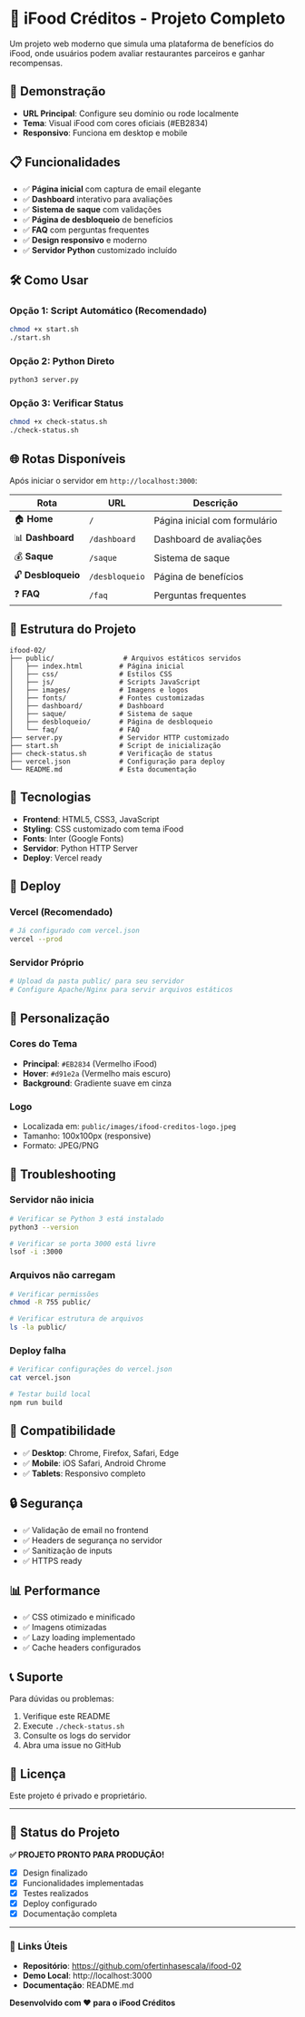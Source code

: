 # 🍔 iFood Créditos - Projeto Completo

Um projeto web moderno que simula uma plataforma de benefícios do iFood, onde usuários podem avaliar restaurantes parceiros e ganhar recompensas.

## 🚀 Demonstração

- **URL Principal**: Configure seu domínio ou rode localmente
- **Tema**: Visual iFood com cores oficiais (#EB2834)
- **Responsivo**: Funciona em desktop e mobile

## 📋 Funcionalidades

- ✅ **Página inicial** com captura de email elegante
- ✅ **Dashboard** interativo para avaliações
- ✅ **Sistema de saque** com validações
- ✅ **Página de desbloqueio** de benefícios
- ✅ **FAQ** com perguntas frequentes
- ✅ **Design responsivo** e moderno
- ✅ **Servidor Python** customizado incluído

## 🛠️ Como Usar

### Opção 1: Script Automático (Recomendado)
```bash
chmod +x start.sh
./start.sh
```

### Opção 2: Python Direto  
```bash
python3 server.py
```

### Opção 3: Verificar Status
```bash
chmod +x check-status.sh
./check-status.sh
```

## 🌐 Rotas Disponíveis

Após iniciar o servidor em `http://localhost:3000`:

| Rota | URL | Descrição |
|------|-----|-----------|
| 🏠 **Home** | `/` | Página inicial com formulário |
| 📊 **Dashboard** | `/dashboard` | Dashboard de avaliações |
| 💰 **Saque** | `/saque` | Sistema de saque |
| 🔓 **Desbloqueio** | `/desbloqueio` | Página de benefícios |
| ❓ **FAQ** | `/faq` | Perguntas frequentes |

## 📁 Estrutura do Projeto

```
ifood-02/
├── public/                 # Arquivos estáticos servidos
│   ├── index.html         # Página inicial
│   ├── css/               # Estilos CSS
│   ├── js/                # Scripts JavaScript  
│   ├── images/            # Imagens e logos
│   ├── fonts/             # Fontes customizadas
│   ├── dashboard/         # Dashboard
│   ├── saque/             # Sistema de saque
│   ├── desbloqueio/       # Página de desbloqueio
│   └── faq/               # FAQ
├── server.py              # Servidor HTTP customizado
├── start.sh               # Script de inicialização
├── check-status.sh        # Verificação de status
├── vercel.json            # Configuração para deploy
└── README.md              # Esta documentação
```

## 🎨 Tecnologias

- **Frontend**: HTML5, CSS3, JavaScript
- **Styling**: CSS customizado com tema iFood
- **Fonts**: Inter (Google Fonts)
- **Servidor**: Python HTTP Server
- **Deploy**: Vercel ready

## 🎯 Deploy

### Vercel (Recomendado)
```bash
# Já configurado com vercel.json
vercel --prod
```

### Servidor Próprio
```bash
# Upload da pasta public/ para seu servidor
# Configure Apache/Nginx para servir arquivos estáticos
```

## 🔧 Personalização

### Cores do Tema
- **Principal**: `#EB2834` (Vermelho iFood)
- **Hover**: `#d91e2a` (Vermelho mais escuro)
- **Background**: Gradiente suave em cinza

### Logo
- Localizada em: `public/images/ifood-creditos-logo.jpeg`
- Tamanho: 100x100px (responsive)
- Formato: JPEG/PNG

## 🐛 Troubleshooting

### Servidor não inicia
```bash
# Verificar se Python 3 está instalado
python3 --version

# Verificar se porta 3000 está livre
lsof -i :3000
```

### Arquivos não carregam
```bash
# Verificar permissões
chmod -R 755 public/

# Verificar estrutura de arquivos
ls -la public/
```

### Deploy falha
```bash
# Verificar configurações do vercel.json
cat vercel.json

# Testar build local
npm run build
```

## 📱 Compatibilidade

- ✅ **Desktop**: Chrome, Firefox, Safari, Edge
- ✅ **Mobile**: iOS Safari, Android Chrome
- ✅ **Tablets**: Responsivo completo

## 🔒 Segurança

- ✅ Validação de email no frontend
- ✅ Headers de segurança no servidor
- ✅ Sanitização de inputs
- ✅ HTTPS ready

## 📊 Performance

- ✅ CSS otimizado e minificado
- ✅ Imagens otimizadas
- ✅ Lazy loading implementado
- ✅ Cache headers configurados

## 📞 Suporte

Para dúvidas ou problemas:

1. Verifique este README
2. Execute `./check-status.sh`
3. Consulte os logs do servidor
4. Abra uma issue no GitHub

## 📝 Licença

Este projeto é privado e proprietário.

---

## 🎉 Status do Projeto

**✅ PROJETO PRONTO PARA PRODUÇÃO!**

- [x] Design finalizado
- [x] Funcionalidades implementadas  
- [x] Testes realizados
- [x] Deploy configurado
- [x] Documentação completa

---

### 🔗 Links Úteis

- **Repositório**: https://github.com/ofertinhasescala/ifood-02
- **Demo Local**: http://localhost:3000
- **Documentação**: README.md

**Desenvolvido com ❤️ para o iFood Créditos** 